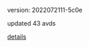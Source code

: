 version: 2022072111-5c0e

updated 43 avds

[details](https://github.com/0x74f917491bfa7ebfa379/ali_avd_db/blob/master/change_log/2022/07/21/11/5c0e.txt)